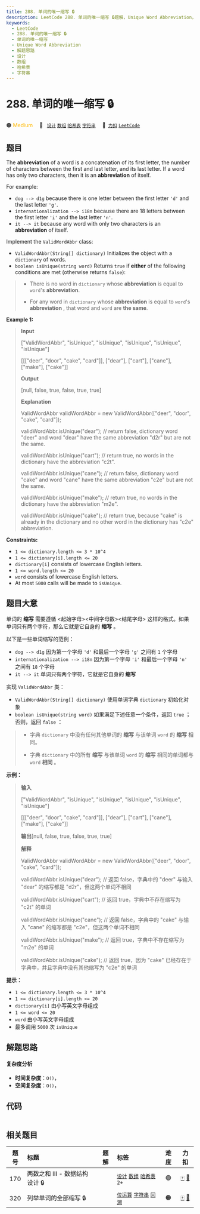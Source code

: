 ```yaml
---
title: 288. 单词的唯一缩写 🔒
description: LeetCode 288. 单词的唯一缩写 🔒题解，Unique Word Abbreviation，包含解题思路、复杂度分析以及完整的 JavaScript 代码实现。
keywords:
  - LeetCode
  - 288. 单词的唯一缩写 🔒
  - 单词的唯一缩写
  - Unique Word Abbreviation
  - 解题思路
  - 设计
  - 数组
  - 哈希表
  - 字符串
---
```


# 288. 单词的唯一缩写 🔒

🟠 <font color=#ffb800>Medium</font>&emsp; 🔖&ensp; [`设计`](/tag/design.md) [`数组`](/tag/array.md) [`哈希表`](/tag/hash-table.md) [`字符串`](/tag/string.md)&emsp; 🔗&ensp;[`力扣`](https://leetcode.cn/problems/unique-word-abbreviation) [`LeetCode`](https://leetcode.com/problems/unique-word-abbreviation)

## 题目

The **abbreviation** of a word is a concatenation of its first letter, the
number of characters between the first and last letter, and its last letter.
If a word has only two characters, then it is an **abbreviation** of itself.

For example:

  * `dog --> d1g` because there is one letter between the first letter `'d'` and the last letter `'g'`.
  * `internationalization --> i18n` because there are 18 letters between the first letter `'i'` and the last letter `'n'`.
  * `it --> it` because any word with only two characters is an **abbreviation** of itself.

Implement the `ValidWordAbbr` class:

  * `ValidWordAbbr(String[] dictionary)` Initializes the object with a `dictionary` of words.
  * `boolean isUnique(string word)` Returns `true` if **either** of the following conditions are met (otherwise returns `false`): 
> 
> * There is no word in `dictionary` whose **abbreviation** is equal to `word`'s **abbreviation**.
> 
> * For any word in `dictionary` whose **abbreviation** is equal to `word`'s **abbreviation** , that word and `word` are **the same**.



**Example 1:**

> 
> 
> 
> 
> 
> **Input**
> 
> ["ValidWordAbbr", "isUnique", "isUnique", "isUnique", "isUnique", "isUnique"]
> 
> [[["deer", "door", "cake", "card"]], ["dear"], ["cart"], ["cane"], ["make"], ["cake"]]
> 
> **Output**
> 
> [null, false, true, false, true, true]
> 
> 
> 
> **Explanation**
> 
> ValidWordAbbr validWordAbbr = new ValidWordAbbr(["deer", "door", "cake", "card"]);
> 
> validWordAbbr.isUnique("dear"); // return false, dictionary word "deer" and word "dear" have the same abbreviation "d2r" but are not the same.
> 
> validWordAbbr.isUnique("cart"); // return true, no words in the dictionary have the abbreviation "c2t".
> 
> validWordAbbr.isUnique("cane"); // return false, dictionary word "cake" and word "cane" have the same abbreviation  "c2e" but are not the same.
> 
> validWordAbbr.isUnique("make"); // return true, no words in the dictionary have the abbreviation "m2e".
> 
> validWordAbbr.isUnique("cake"); // return true, because "cake" is already in the dictionary and no other word in the dictionary has "c2e" abbreviation.

**Constraints:**

  * `1 <= dictionary.length <= 3 * 10^4`
  * `1 <= dictionary[i].length <= 20`
  * `dictionary[i]` consists of lowercase English letters.
  * `1 <= word.length <= 20`
  * `word` consists of lowercase English letters.
  * At most `5000` calls will be made to `isUnique`.


## 题目大意

单词的 **缩写** 需要遵循 <起始字母><中间字母数><结尾字母> 这样的格式。如果单词只有两个字符，那么它就是它自身的 **缩写** 。

以下是一些单词缩写的范例：

  * `dog --> d1g` 因为第一个字母 `'d'` 和最后一个字母 `'g'` 之间有 `1` 个字母
  * `internationalization --> i18n` 因为第一个字母 `'i'` 和最后一个字母 `'n'` 之间有 `18` 个字母
  * `it --> it` 单词只有两个字符，它就是它自身的 **缩写**

实现 `ValidWordAbbr` 类：

  * `ValidWordAbbr(String[] dictionary)` 使用单词字典 `dictionary` 初始化对象
  * `boolean isUnique(string word)` 如果满足下述任意一个条件，返回 `true` ；否则，返回 `false` ： 
> 
> * 字典 `dictionary` 中没有任何其他单词的 **缩写** 与该单词 `word` 的 **缩写** 相同。
> 
> * 字典 `dictionary` 中的所有 **缩写** 与该单词 `word` 的 **缩写** 相同的单词都与 `word` **相同** 。

**示例：**

> 
> 
> 
> 
> 
> **输入**
> 
> ["ValidWordAbbr", "isUnique", "isUnique", "isUnique", "isUnique", "isUnique"]
> 
> [[["deer", "door", "cake", "card"]], ["dear"], ["cart"], ["cane"], ["make"], ["cake"]]
> 
> **输出**[null, false, true, false, true, true]
> 
> 
> 
> **解释**
> 
> ValidWordAbbr validWordAbbr = new ValidWordAbbr(["deer", "door", "cake", "card"]);
> 
> validWordAbbr.isUnique("dear"); // 返回 false，字典中的 "deer" 与输入 "dear" 的缩写都是 "d2r"，但这两个单词不相同
> 
> validWordAbbr.isUnique("cart"); // 返回 true，字典中不存在缩写为 "c2t" 的单词
> 
> validWordAbbr.isUnique("cane"); // 返回 false，字典中的 "cake" 与输入 "cane" 的缩写都是 "c2e"，但这两个单词不相同
> 
> validWordAbbr.isUnique("make"); // 返回 true，字典中不存在缩写为 "m2e" 的单词
> 
> validWordAbbr.isUnique("cake"); // 返回 true，因为 "cake" 已经存在于字典中，并且字典中没有其他缩写为 "c2e" 的单词
> 
> 

**提示：**

  * `1 <= dictionary.length <= 3 * 10^4`
  * `1 <= dictionary[i].length <= 20`
  * `dictionary[i]` 由小写英文字母组成
  * `1 <= word <= 20`
  * `word` 由小写英文字母组成
  * 最多调用 `5000` 次 `isUnique`


## 解题思路

#### 复杂度分析

- **时间复杂度**：`O()`，
- **空间复杂度**：`O()`，

## 代码

```javascript

```

## 相关题目

<!-- prettier-ignore -->
| 题号 | 标题 | 题解 | 标签 | 难度 | 力扣 |
| :------: | :------ | :------: | :------ | :------: | :------: |
| 170 | 两数之和 III - 数据结构设计 🔒 |  |  [`设计`](/tag/design.md) [`数组`](/tag/array.md) [`哈希表`](/tag/hash-table.md) `2+` | 🟢 | [🀄️](https://leetcode.cn/problems/two-sum-iii-data-structure-design) [🔗](https://leetcode.com/problems/two-sum-iii-data-structure-design) |
| 320 | 列举单词的全部缩写 🔒 |  |  [`位运算`](/tag/bit-manipulation.md) [`字符串`](/tag/string.md) [`回溯`](/tag/backtracking.md) | 🟠 | [🀄️](https://leetcode.cn/problems/generalized-abbreviation) [🔗](https://leetcode.com/problems/generalized-abbreviation) |